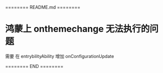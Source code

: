 ======== README.md ========

# 鸿蒙上 onthemechange 无法执行的问题

需要 在 entrybilityAbility 增加 onConfigurationUpdate

======== END ========

